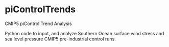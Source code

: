 piControlTrends
===============

CMIP5 piControl Trend Analysis

Python code to input, and analyze Southern Ocean surface wind stress and sea level pressure CMIP5 pre-industrial control runs. 
